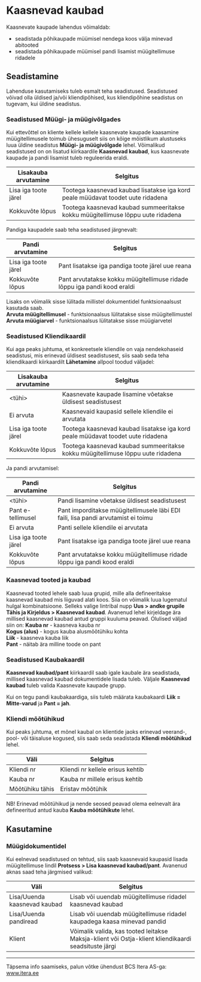 # Kaasnevad kaubad
Kaasnevate kaupade lahendus võimaldab:
* seadistada põhikaupade müümisel nendega koos välja minevad abitooted
* seadistada põhikaupade müümisel pandi lisamist müügitellimuse ridadele

## Seadistamine
Lahenduse kasutamiseks tuleb esmalt teha seadistused. Seadistused võivad olla üldised ja/või kliendipõhised, kus kliendipõhine seadistus on tugevam, kui üldine
seadistus.

### Seadistused Müügi- ja müügivõlgades

Kui ettevõttel on kliente kellele kellele kaasnevate kaupade kaasamine müügitellimusele toimub ühesuguselt siis on kõige mõistlikum alustuseks luua üldine seadistus
**Müügi- ja müügivõlgade** lehel. Võimalikud seadistused on on lisatud kiirkaardile **Kaasnevad kaubad**, kus kaasnevate kaupade ja pandi lisamist tuleb reguleerida
eraldi.

|Lisakauba arvutamine|Selgitus|
|---|---| 
| Lisa iga toote järel | Tootega kaasnevad kaubad lisatakse iga kord peale müüdavat toodet uute ridadena |
| Kokkuvõte lõpus | Tootega kaasnevad kaubad summeeritakse kokku müügitellimuse lõppu uute ridadena |

Pandiga kaupadele saab teha seadistused järgnevalt:   

|Pandi arvutamine|Selgitus|
|---|---| 
| Lisa iga toote järel | Pant lisatakse iga pandiga toote järel uue reana |
| Kokkuvõte lõpus | Pant arvutatakse kokku müügitellimuse ridade lõppu iga pandi kood eraldi |

Lisaks on võimalik sisse lülitada millistel dokumentidel funktsionaalsust kasutada saab.<br>
**Arvuta müügitellimusel** - funktsionaalsus lülitatakse sisse müügitellimustel <br>
**Arvuta müügiarvel** - funktsionaalsus lülitatakse sisse müügiarvetel <br>

### Seadistused Kliendikaardil

Kui aga peaks juhtuma, et konkreetsele kliendile on vaja nendekohaseid seadistusi, mis erinevad üldisest seadistusest, siis saab seda teha kliendikaardi kiirkaardilt
**Lähetamine** allpool toodud väljadel:

|Lisakauba arvutamine|Selgitus|
|---|---| 
| <tühi> | Kaasnevate kaupade lisamine võetakse üldisest seadistusest |
| Ei arvuta | Kaasnevaid kaupasid sellele kliendile ei arvutata |
| Lisa iga toote järel | Tootega kaasnevad kaubad lisatakse iga kord peale müüdavat toodet uute ridadena |
| Kokkuvõte lõpus | Tootega kaasnevad kaubad summeeritakse kokku müügitellimuse lõppu uute ridadena |

Ja pandi arvutamisel:

|Pandi arvutamine|Selgitus|
|---|---| 
| <tühi> | Pandi lisamine võetakse üldisest seadistusest |
| Pant e-tellimusel | Pant imporditakse müügitellimusele läbi EDI faili, lisa pandi arvutamist ei toimu |
| Ei arvuta | Panti sellele kliendile ei arvutata |
| Lisa iga toote järel | Pant lisatakse iga pandiga toote järel uue reana |
| Kokkuvõte lõpus | Pant arvutatakse kokku müügitellimuse ridade lõppu iga pandi kood eraldi |

### Kaasnevad tooted ja kaubad

Kaasnevad tooted lehele saab luua grupid, mille alla defineeritakse kaasnevad kaubad mis liiguvad alati koos. Siia on võimalik luua lugematul hulgal kombinatsioone.
Selleks valige lintribal nupp **Uus > andke grupile Tähis ja Kirjeldus > Kaasnevad kaubad**. Avanenud lehel kirjeldage ära millised kaasnevad kaubad antud gruppi
kuuluma peavad.
Olulised väljad siin on:
**Kauba nr** - kaasneva kauba nr<br>
**Kogus (alus)** - kogus kauba alusmõõtühiku kohta <br>
**Liik** - kaasneva kauba liik <br>
**Pant** - näitab ära milline toode on pant <br>


### Seadistused Kaubakaardil

**Kaasnevad kaubad/pant** kiirkaardil saab igale kaubale ära seadistada, millised kaasnevad kaubad dokumentidele lisada tuleb. Väljale **Kaasnevad kaubad** tuleb
valida Kaasnevate kaupade grupp.

Kui on tegu pandi kaubakaardiga, siis tuleb määrata kaubakaardi **Liik = Mitte-varud** ja **Pant = jah**.

### Kliendi mõõtühikud

Kui peaks juhtuma, et mõnel kaubal on klientide jaoks erinevad veerand-, pool- või täisaluse kogused, siis saab seda seadistada **Kliendi mõõtühikud** lehel.

|Väli|Selgitus|
|---|---| 
| Kliendi nr | Kliendi nr kellele erisus kehtib |
| Kauba nr | Kauba nr millele erisus kehtib |
| Mõõtühiku tähis | Eristav mõõtühik |

NB! Erinevad mõõtühikud ja nende seosed peavad olema eelnevalt ära defineeritud antud kauba **Kauba mõõtühikute** lehel.

## Kasutamine

### Müügidokumentidel

Kui eelnevad seadistused on tehtud, siis saab kaasnevaid kaupasid lisada müügitellimuse lindil **Protsess > Lisa kaasnevad kaubad/pant**. Avanenud aknas saad teha
järgmised valikud:

|Väli|Selgitus|
|---|---| 
| Lisa/Uuenda kaasnevad kaubad | Lisab või uuendab müügitellimuse ridadel kaasnevad kaubad |
| Lisa/Uuenda pandiread | Lisab või uuendab müügitellimuse ridadel kaupadega kaasa minevad pandid |
| Klient | Võimalik valida, kas tooted leitakse Maksja-klient või Ostja-klient kliendikaardi seadsituste järgi |



---

Täpsema info saamiseks, palun võtke ühendust BCS Itera AS-ga:
<a href="https://www.itera.ee/" target="_blank">www.itera.ee</a>
